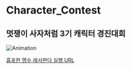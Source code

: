 # Character_Contest

## 멋쟁이 사자처럼 3기 캐릭터 경진대회

![Animation](https://user-images.githubusercontent.com/93987174/200115970-1fa214ce-1a7a-4284-868c-c9622b778cec.gif)

[흉포한 맹수 레서판다 실행 URL](https://dada6041.github.io/Character_Contest/index.html)
